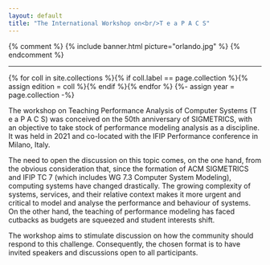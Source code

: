 ```yaml
---
layout: default
title: "The International Workshop on<br/>T e a P A C S"
---
```


{% comment %}
{% include banner.html picture="orlando.jpg" %}<!-- @IGNORE PREVIOUS: link -->
{% endcomment %}

---

{% for coll in site.collections %}{% if coll.label == page.collection %}{% assign edition = coll %}{% endif %}{% endfor %}
{%- assign year = page.collection -%}

The workshop on Teaching Performance Analysis of Computer Systems (T e a P A C S) was conceived on the 50th anniversary of SIGMETRICS, with an objective to take stock of performance modeling analysis as a discipline. It was held in 2021 and co-located with the IFIP Performance conference in Milano, Italy.

The need to open the discussion on this topic comes, on the one hand, from the obvious consideration that, since the formation of ACM SIGMETRICS and IFIP TC 7 (which includes WG 7.3 Computer System Modeling), computing systems have changed drastically. The growing complexity of systems, services, and their relative context makes it more urgent and critical to model and analyse the performance and behaviour of systems. On the other hand, the teaching of performance modeling has faced cutbacks as budgets are squeezed and student interests shift.

The workshop aims to stimulate discussion on how the community should respond to this challenge. Consequently, the chosen format is to have invited speakers and discussions open to all participants.
